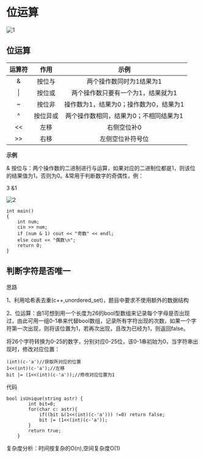 # 位运算

![1](F:\Git\texture\_posts\image\0926\1.png)

## 位运算

| 运算符 |   作用   |                  示例                  |
| :----: | :------: | :------------------------------------: |
|   &    |  按位与  |        两个操作数同时为1结果为1        |
|   \|   |  按位或  |   两个操作数只要有一个为1，结果就为1   |
|   ~    |  按位非  | 操作数为1，结果为0；操作数为0，结果为1 |
|   ^    | 按位异或 | 两个操作数相同，结果为0；不相同结果为1 |
|   <<   |   左移   |              右侧空位补0               |
|   >>   |   右移   |            左侧空位补符号位            |

**示例**

& 按位与：两个操作数的二进制进行与运算，如果对应的二进制位都是1，则该位的结果值为1，否则为0。&常用于判断数字的奇偶性，例：

3 &1

![2](F:\Git\texture\_posts\image\0926\2.png)

```
int main()
{
	int num;
	cin >> num;
	if (num & 1) cout << "奇数" << endl;
    else cout << "偶数\n";
	return 0;
}
```



## 判断字符是否唯一

思路

1、利用哈希表去重(c++,unordered_set)，题目中要求不使用额外的数据结构

2、位运算：由1可想到用一个长度为26的bool型数组来记录每个字母是否出现过，由此可用一组0-1串来代替bool数组，记录所有字符出现的次数，如果一个字符第一次出现，则将该位置为1，若再次出现，且改为已经为1，则返回false。

将26个字符转换为0-25的数字，分别对应0-25位，该0-1串初始为0，当字符串出现时，修改对应位置：

```
(int)(c-'a')//获取所对应的位置
1<<(int)(c-'a');//左移
bit |= (1<<(int)(c-'a'));//修改对应位置为1
```

代码

```
bool isUnique(string astr) {
        int bit=0;
        for(char c: astr){
            if((bit &(1<<(int)(c-'a'))) !=0) return false;
            bit |= (1<<(int)(c-'a'));
        }
        return true;
    }
```

复杂度分析：时间按复杂的O(n),空间复杂度O(1)